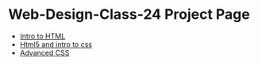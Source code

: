# Web-Design-Class-24 Project Page

<ul>
    <li><a href="intro_to_html/index.html" target="_blank">Intro to HTML</a></li>
    <li><a href="html5_intro_css/index.html" target="_blank">Html5 and intro to css</a></li>
    <li><a href="adv_css/index.html.html" target="_blank">Advanced CSS</a></li>
</ul>